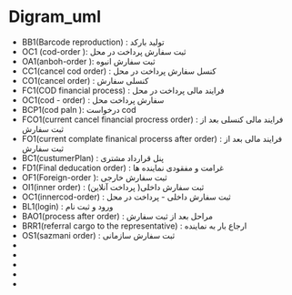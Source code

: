 # Digram_uml

- BB1(Barcode reproduction) : تولید بارکد
- OC1 (cod-order ): ثبت سفارش پرداخت در محل
- OA1(anboh-order ): ثبت سفارش انبوه
- CC1(cancel cod order) : کنسل سفارش پرداخت در محل 
- CO1(cancel order) : کنسلی سفارش
- FC1(COD financial process) : فرایند مالی پرداخت در محل 
- OC1(cod - order) : سفارش پرداخت محل 
- BCP1(cod paln ): درخواست cod 
- FCO1(current cancel financial procress order) : فرایند مالی کنسلی بعد از ثبت سفارش
- FO1(current complate finanical procerss after order) : فرایند مالی بعد از ثبت سفارش 
- BC1(custumerPlan) : پنل قرارداد مشتری 
- FD1(Final deducation order) : غرامت و مفقودی نماینده ها 
- OF1(Foreign-order ): ثبت سفارش خارجی
- OI1(inner order) :  (پرداخت آنلاین )ثبت سفارش داخلی 
- OC1(innercod-order) : ثبت سفارش داخلی - پرداخت در محل
- BL1(login) : ورود و ثبت نام 
- BAO1(process after order) : مراحل بعد از ثبت سفارش 
- BRR1(referral cargo to the representative) : ارجاع بار به نماینده
- OS1(sazmani order) : ثبت سفارش سازمانی
- 
- 
- 
- 
- 
